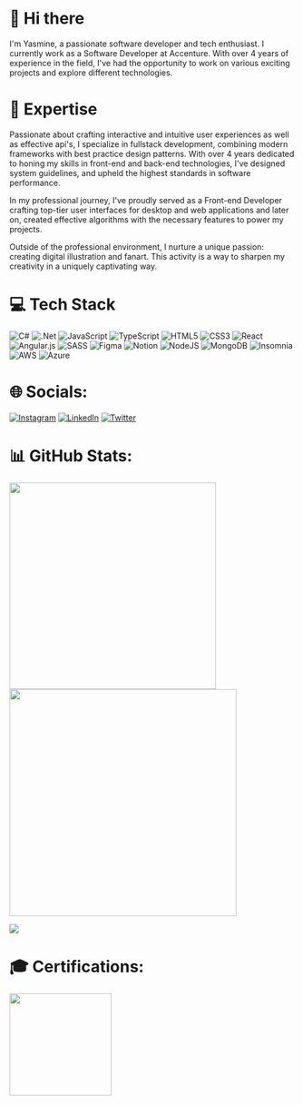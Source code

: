 # 👋 Hi there

I'm Yasmine, a passionate software developer and tech enthusiast. I currently work as a Software Developer at Accenture.
With over 4 years of experience in the field, I've had the opportunity to work on various exciting projects and explore different technologies.

# 🚀 Expertise

Passionate about crafting interactive and intuitive user experiences as well as effective api's, I specialize in fullstack development, combining modern frameworks with best practice design patterns. With over 4 years dedicated to honing my skills in front-end and back-end technologies, I've designed system guidelines, and upheld the highest standards in software performance.

In my professional journey, I've proudly served as a Front-end Developer crafting top-tier user interfaces for desktop and web applications and later on, created effective algorithms with the necessary features to power my projects.

Outside of the professional environment, I nurture a unique passion: creating digital illustration and fanart. This activity is a way to sharpen my creativity in a uniquely captivating way.

# 💻 Tech Stack

![C#](https://img.shields.io/badge/c%23-%23239120.svg?style=for-the-badge&logo=c-sharp&logoColor=white) ![.Net](https://img.shields.io/badge/.NET-5C2D91?style=for-the-badge&logo=.net&logoColor=white) ![JavaScript](https://img.shields.io/badge/javascript-%23323330.svg?style=for-the-badge&logo=javascript&logoColor=%23F7DF1E) ![TypeScript](https://img.shields.io/badge/typescript-%23007ACC.svg?style=for-the-badge&logo=typescript&logoColor=white) ![HTML5](https://img.shields.io/badge/html5-%23E34F26.svg?style=for-the-badge&logo=html5&logoColor=white) ![CSS3](https://img.shields.io/badge/css3-%231572B6.svg?style=for-the-badge&logo=css3&logoColor=white) ![React](https://img.shields.io/badge/react-%2320232a.svg?style=for-the-badge&logo=react&logoColor=%2361DAFB) ![Angular.js](https://img.shields.io/badge/angular.js-%23E23237.svg?style=for-the-badge&logo=angularjs&logoColor=white) ![SASS](https://img.shields.io/badge/SASS-hotpink.svg?style=for-the-badge&logo=SASS&logoColor=white) ![Figma](https://img.shields.io/badge/figma-%23F24E1E.svg?style=for-the-badge&logo=figma&logoColor=white) ![Notion](https://img.shields.io/badge/Notion-%23000000.svg?style=for-the-badge&logo=notion&logoColor=white) ![NodeJS](https://img.shields.io/badge/node.js-6DA55F?style=for-the-badge&logo=node.js&logoColor=white) ![MongoDB](https://img.shields.io/badge/MongoDB-%234ea94b.svg?style=for-the-badge&logo=mongodb&logoColor=white) ![Insomnia](https://img.shields.io/badge/Insomnia-black?style=for-the-badge&logo=insomnia&logoColor=5849BE) ![AWS](https://img.shields.io/badge/AWS-%23FF9900.svg?style=for-the-badge&logo=amazon-aws&logoColor=white) ![Azure](https://img.shields.io/badge/azure-%230072C6.svg?style=for-the-badge&logo=microsoftazure&logoColor=white)

# 🌐 Socials:

[![Instagram](https://img.shields.io/badge/Instagram-%23E4405F.svg?logo=Instagram&logoColor=white)](https://instagram.com/castro.yasmine) [![LinkedIn](https://img.shields.io/badge/LinkedIn-%230077B5.svg?logo=linkedin&logoColor=white)](https://linkedin.com/in/yasmine-fortes) [![Twitter](https://img.shields.io/badge/Twitter-%231DA1F2.svg?logo=Twitter&logoColor=white)](https://twitter.com/yaszcastro) 

# 📊 GitHub Stats:

<img src="https://github-readme-stats-wheat-two-53.vercel.app/api?username=yascastro&theme=dracula&hide_border=false&include_all_commits=false&count_private=false"  width="364px" />                    <img src="https://github-readme-streak-stats.herokuapp.com/?user=yascastro&theme=dracula&hide_border=false"  width="400px" />



![](https://github-readme-stats-wheat-two-53.vercel.app/api/top-langs/?username=yascastro&theme=dracula&hide_border=false&include_all_commits=false&count_private=false&layout=compact)

# 🎓 Certifications:
<div>
  <img height="180em" src="https://github.com/a-lloma/a-lloma/assets/35180706/fbdbf793-5611-42bb-824a-19cc2a3fad02.png"/>
</div>
